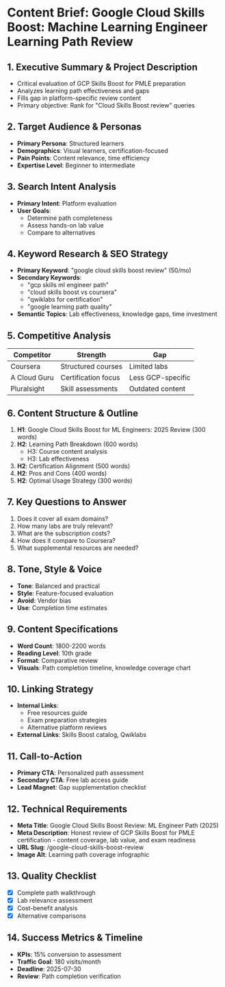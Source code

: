 # Content Brief: Google Cloud Skills Boost: Machine Learning Engineer Learning Path Review

## 1. Executive Summary & Project Description
- Critical evaluation of GCP Skills Boost for PMLE preparation
- Analyzes learning path effectiveness and gaps
- Fills gap in platform-specific review content
- Primary objective: Rank for "Cloud Skills Boost review" queries

## 2. Target Audience & Personas
- **Primary Persona**: Structured learners
- **Demographics**: Visual learners, certification-focused
- **Pain Points**: Content relevance, time efficiency
- **Expertise Level**: Beginner to intermediate

## 3. Search Intent Analysis
- **Primary Intent**: Platform evaluation
- **User Goals**:
  - Determine path completeness
  - Assess hands-on lab value
  - Compare to alternatives

## 4. Keyword Research & SEO Strategy
- **Primary Keyword**: "google cloud skills boost review" (50/mo)
- **Secondary Keywords**:
  - "gcp skills ml engineer path"
  - "cloud skills boost vs coursera"
  - "qwiklabs for certification"
  - "google learning path quality"
- **Semantic Topics**: Lab effectiveness, knowledge gaps, time investment

## 5. Competitive Analysis
| Competitor | Strength | Gap |
|------------|----------|-----|
| Coursera | Structured courses | Limited labs |
| A Cloud Guru | Certification focus | Less GCP-specific |
| Pluralsight | Skill assessments | Outdated content |

## 6. Content Structure & Outline
1. **H1**: Google Cloud Skills Boost for ML Engineers: 2025 Review (300 words)
2. **H2**: Learning Path Breakdown (600 words)
   - H3: Course content analysis
   - H3: Lab effectiveness
3. **H2**: Certification Alignment (500 words)
4. **H2**: Pros and Cons (400 words)
5. **H2**: Optimal Usage Strategy (300 words)

## 7. Key Questions to Answer
1. Does it cover all exam domains?
2. How many labs are truly relevant?
3. What are the subscription costs?
4. How does it compare to Coursera?
5. What supplemental resources are needed?

## 8. Tone, Style & Voice
- **Tone**: Balanced and practical
- **Style**: Feature-focused evaluation
- **Avoid**: Vendor bias
- **Use**: Completion time estimates

## 9. Content Specifications
- **Word Count**: 1800-2200 words
- **Reading Level**: 10th grade
- **Format**: Comparative review
- **Visuals**: Path completion timeline, knowledge coverage chart

## 10. Linking Strategy
- **Internal Links**:
  - Free resources guide
  - Exam preparation strategies
  - Alternative platform reviews
- **External Links**: Skills Boost catalog, Qwiklabs

## 11. Call-to-Action
- **Primary CTA**: Personalized path assessment
- **Secondary CTA**: Free lab access guide
- **Lead Magnet**: Gap supplementation checklist

## 12. Technical Requirements
- **Meta Title**: Google Cloud Skills Boost Review: ML Engineer Path (2025)
- **Meta Description**: Honest review of GCP Skills Boost for PMLE certification - content coverage, lab value, and exam readiness
- **URL Slug**: /google-cloud-skills-boost-review
- **Image Alt**: Learning path coverage infographic

## 13. Quality Checklist
- [x] Complete path walkthrough
- [x] Lab relevance assessment
- [x] Cost-benefit analysis
- [x] Alternative comparisons

## 14. Success Metrics & Timeline
- **KPIs**: 15% conversion to assessment
- **Traffic Goal**: 180 visits/month
- **Deadline**: 2025-07-30
- **Review**: Path completion verification

